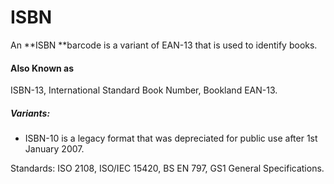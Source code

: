 # ISBN

An **ISBN **barcode is a variant of EAN-13 that is used to identify books.

#### **Also Known as**

ISBN-13, International Standard Book Number, Bookland EAN-13.

##### Variants:

* ISBN-10 is a legacy format that was depreciated for public use after 1st January 2007.

Standards: ISO 2108, ISO/IEC 15420, BS EN 797, GS1 General Specifications.



